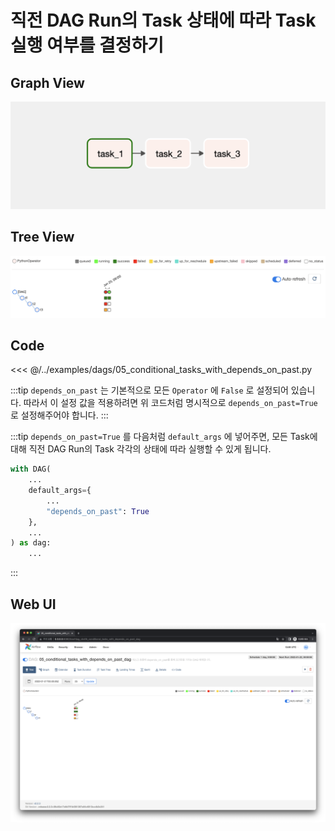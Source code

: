 # 직전 DAG Run의 Task 상태에 따라 Task 실행 여부를 결정하기

## Graph View

![image-20220123003635284](image-20220123003635284.png)



## Tree View

![image-20220122220345864](image-20220122220345864.png)



## Code

<<< @/../examples/dags/05_conditional_tasks_with_depends_on_past.py

:::tip
`depends_on_past` 는 기본적으로 모든 `Operator` 에  `False` 로 설정되어 있습니다. 따라서 이 설정 값을 적용하려면 위 코드처럼 명시적으로 `depends_on_past=True` 로 설정해주어야 합니다.
:::

:::tip
`depends_on_past=True` 를 다음처럼  `default_args` 에 넣어주면, 모든 Task에 대해 직전 DAG Run의 Task 각각의 상태에 따라 실행할 수 있게 됩니다.

```python
with DAG(
    ...
    default_args={
        ...
        "depends_on_past": True
    },
    ...
) as dag:
    ...
```

:::

## Web UI

![image-20220122225639740](image-20220122225639740.png)
